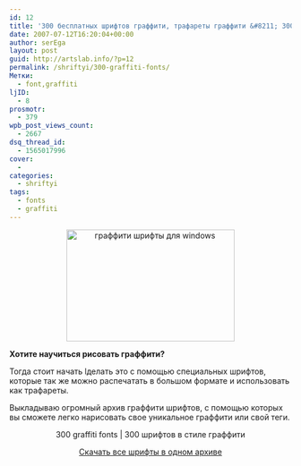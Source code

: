 ```yaml
---
id: 12
title: '300 бесплатных шрифтов граффити, трафареты граффити &#8211; 300 graffiti fonts'
date: 2007-07-12T16:20:04+00:00
author: serEga
layout: post
guid: http://artslab.info/?p=12
permalink: /shriftyi/300-graffiti-fonts/
Метки:
  - font,graffiti
ljID:
  - 8
prosmotr:
  - 379
wpb_post_views_count:
  - 2667
dsq_thread_id:
  - 1565017996
cover:
  -
categories:
  - shriftyi
tags:
  - fonts
  - graffiti
---
```

<center>
  <a href="{{site.img_cdn}}/grafffitigs2.jpg"><img src="{{site.img_cdn}}/grafffitigs2.jpg" alt="граффити шрифты для windows" title="grafffitigs2" width="300" height="200" class="alignnone size-full wp-image-2097" /></a>
</center>

**Хотите научиться рисовать граффити?**

Тогда стоит начать lделать это с помощью специальных шрифтов, которые так же можно распечатать в большом формате и использовать как трафареты.

Выкладываю огромный архив граффити шрифтов, с помощью которых вы сможете легко нарисовать свое уникальное граффити или свой теги.

<center>
  300 graffiti fonts | 300 шрифтов в стиле граффити
</center>

<p align="center">
  <a href="https://app.box.com/s/5v2bhke9ulrc6k8orwcw" title="скачать шрифты" target="_blank">Скачать все шрифты в одном архиве</a>
</p>